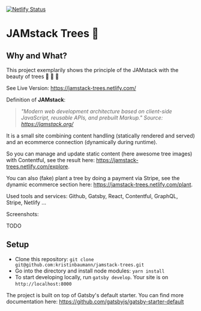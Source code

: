 [![Netlify Status](https://api.netlify.com/api/v1/badges/55a26679-f7fc-4451-be23-df40e7907f74/deploy-status)](https://app.netlify.com/sites/jamstack-trees/deploys)

# JAMstack Trees :evergreen_tree:

## Why and What?

This project exemplarily shows the principle of the JAMstack with the beauty of trees :evergreen_tree: :deciduous_tree: :palm_tree:

See Live Version: https://jamstack-trees.netlify.com/

Definition of **JAMstack**:

> _"Modern web development architecture based on client-side JavaScript, reusable APIs, and prebuilt Markup."
> Source: https://jamstack.org/_

It is a small site combining content handling (statically rendered and served) and an ecommerce connection (dynamically during runtime).

So you can manage and update static content (here awesome tree images) with Contentful, see the result here: https://jamstack-trees.netlify.com/explore.

You can also (fake) plant a tree by doing a payment via Stripe, see the dynamic ecommerce section here: https://jamstack-trees.netlify.com/plant.

Used tools and services: Github, Gatsby, React, Contentful, GraphQL, Stripe, Netlify ...

Screenshots:

TODO

## Setup

- Clone this repository: `git clone git@github.com:kristinbaumann/jamstack-trees.git`
- Go into the directory and install node modules: `yarn install`
- To start developing locally, run `gatsby develop`. Your site is on `http://localhost:8000`

The project is built on top of Gatsby's default starter. You can find more documentation here: https://github.com/gatsbyjs/gatsby-starter-default
